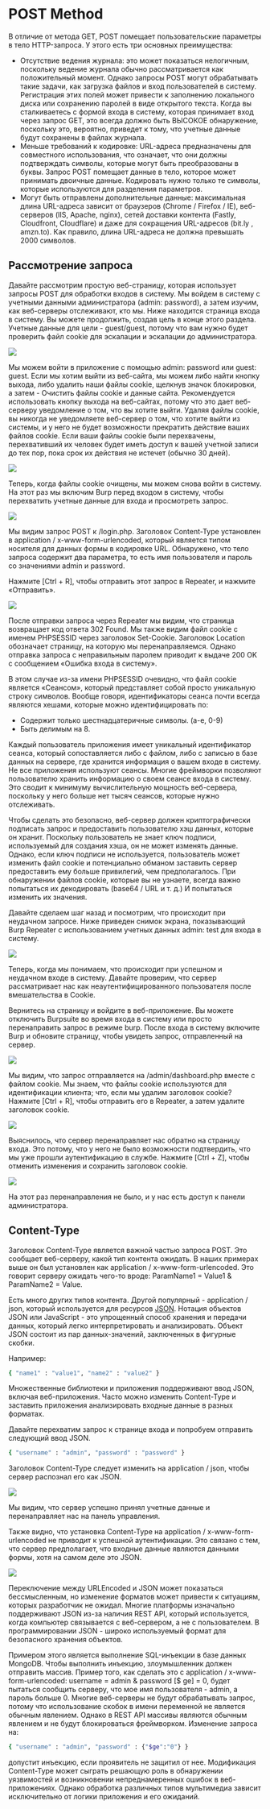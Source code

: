 # POST Method

В отличие от метода GET, POST помещает пользовательские параметры в тело HTTP-запроса. У этого есть три основных преимущества:

* Отсутствие ведения журнала: это может показаться нелогичным, поскольку ведение журнала обычно рассматривается как положительный момент. Однако запросы POST могут обрабатывать такие задачи, как загрузка файлов и вход пользователей в систему. Регистрация этих полей может привести к заполнению локального диска или сохранению паролей в виде открытого текста. Когда вы сталкиваетесь с формой входа в систему, которая принимает вход через запрос GET, это всегда должно быть ВЫСОКОЕ обнаружение, поскольку это, вероятно, приведет к тому, что учетные данные будут сохранены в файлах журнала.
* Меньше требований к кодировке: URL-адреса предназначены для совместного использования, что означает, что они должны подтверждать символы, которые могут быть преобразованы в буквы. Запрос POST помещает данные в тело, которое может принимать двоичные данные. Кодировать нужно только те символы, которые используются для разделения параметров.
* Могут быть отправлены дополнительные данные: максимальная длина URL-адреса зависит от браузеров \(Chrome / Firefox / IE\), веб-серверов \(IIS, Apache, nginx\), сетей доставки контента \(Fastly, Cloudfront, Cloudflare\) и даже для сокращения URL-адресов \(bit.ly , amzn.to\). Как правило, длина URL-адреса не должна превышать 2000 символов.

## Рассмотрение запроса

Давайте рассмотрим простую веб-страницу, которая использует запросы POST для обработки входов в систему. Мы войдем в систему с учетными данными администратора \(admin: password\), а затем изучим, как веб-серверы отслеживают, кто мы. Ниже находится страница входа в систему. Вы можете продолжить, создав цель в конце этого раздела. Учетные данные для цели - guest/guest, потому что вам нужно будет проверить файл cookie для эскалации и эскалации до администратора.

![](../../.gitbook/assets/image%20%2840%29.png)

Мы можем войти в приложение с помощью admin: password или guest: guest. Если мы хотим выйти из веб-сайта, мы можем либо найти кнопку выхода, либо удалить наши файлы cookie, щелкнув значок блокировки, а затем - Очистить файлы cookie и данные сайта. Рекомендуется использовать кнопку выхода на веб-сайтах, потому что это дает веб-серверу уведомление о том, что вы хотите выйти. Удаляя файлы cookie, вы никогда не уведомляете веб-сервер о том, что хотите выйти из системы, и у него не будет возможности прекратить действие ваших файлов cookie. Если ваши файлы cookie были перехвачены, перехвативший их человек будет иметь доступ к вашей учетной записи до тех пор, пока срок их действия не истечет \(обычно 30 дней\).

![](../../.gitbook/assets/image%20%2822%29.png)

Теперь, когда файлы cookie очищены, мы можем снова войти в систему. На этот раз мы включим Burp перед входом в систему, чтобы перехватить учетные данные для входа и просмотреть запрос.

![](../../.gitbook/assets/image%20%2829%29.png)

Мы видим запрос POST к /login.php. Заголовок Content-Type установлен в application / x-www-form-urlencoded, который является типом носителя для данных формы в кодировке URL. Обнаружено, что тело запроса содержит два параметра, то есть имя пользователя и пароль со значениями admin и password.

Нажмите \[Ctrl + R\], чтобы отправить этот запрос в Repeater, и нажмите «Отправить».

![](../../.gitbook/assets/image%20%2838%29.png)

После отправки запроса через Repeater мы видим, что страница возвращает код ответа 302 Found. Мы также видим файл cookie с именем PHPSESSID через заголовок Set-Cookie. Заголовок Location обозначает страницу, на которую мы перенаправляемся. Однако отправка запроса с неправильным паролем приводит к выдаче 200 OK с сообщением «Ошибка входа в систему».

В этом случае из-за имени PHPSESSID очевидно, что файл cookie является «Сеансом», который представляет собой просто уникальную строку символов. Вообще говоря, идентификаторы сеанса почти всегда являются хешами, которые можно идентифицировать по:

* Содержит только шестнадцатеричные символы. \(а-е, 0-9\)
* Быть делимым на 8.

Каждый пользователь приложения имеет уникальный идентификатор сеанса, который сопоставляется либо с файлом, либо с записью в базе данных на сервере, где хранится информация о вашем входе в систему. Не все приложения используют сеансы. Многие фреймворки позволяют пользователю хранить информацию о своем сеансе входа в систему. Это сводит к минимуму вычислительную мощность веб-сервера, поскольку у него больше нет тысяч сеансов, которые нужно отслеживать.

Чтобы сделать это безопасно, веб-сервер должен криптографически подписать запрос и предоставить пользователю хэш данных, которые он хранит. Поскольку пользователь не знает ключ подписи, используемый для создания хэша, он не может изменять данные. Однако, если ключ подписи не используется, пользователь может изменить файл cookie и потенциально обманом заставить сервер предоставить ему больше привилегий, чем предполагалось. При обнаружении файлов cookie, которые вы не узнаете, всегда важно попытаться их декодировать \(base64 / URL и т. д.\) И попытаться изменить их значения.

Давайте сделаем шаг назад и посмотрим, что происходит при неудачном запросе. Ниже приведен снимок экрана, показывающий Burp Repeater с использованием учетных данных admin: test для входа в систему.

![](../../.gitbook/assets/image%20%2818%29.png)

Теперь, когда мы понимаем, что происходит при успешном и неудачном входе в систему. Давайте проверим, что сервер рассматривает нас как неаутентифицированного пользователя после вмешательства в Cookie.

Вернитесь на страницу и войдите в веб-приложение. Вы можете отключить Burpsuite во время входа в систему или просто перенаправить запрос в режиме burp. После входа в систему включите Burp и обновите страницу, чтобы увидеть запрос, отправленный на сервер.

![](../../.gitbook/assets/image%20%2817%29.png)

Мы видим, что запрос отправляется на /admin/dashboard.php вместе с файлом cookie. Мы знаем, что файлы cookie используются для идентификации клиента; что, если мы удалим заголовок cookie? Нажмите \[Ctrl + R\], чтобы отправить его в Repeater, а затем удалите заголовок cookie.

![](../../.gitbook/assets/image%20%2828%29.png)

Выяснилось, что сервер перенаправляет нас обратно на страницу входа. Это потому, что у него не было возможности подтвердить, что мы уже прошли аутентификацию в службе. Нажмите \[Ctrl + Z\], чтобы отменить изменения и сохранить заголовок cookie.

![](../../.gitbook/assets/image%20%2843%29.png)

На этот раз перенаправления не было, и у нас есть доступ к панели администратора.

## Content-Type

Заголовок Content-Type является важной частью запроса POST. Это сообщает веб-серверу, какой тип контента ожидать. В наших примерах выше он был установлен как application / x-www-form-urlencoded. Это говорит серверу ожидать чего-то вроде: ParamName1 = Value1 & ParamName2 = Value.

Есть много других типов контента. Другой популярный - application / json, который используется для ресурсов [JSON](https://en.wikipedia.org/wiki/JSON). Нотация объектов JSON или JavaScript - это упрощенный способ хранения и передачи данных, который легко интерпретировать и анализировать. Объект JSON состоит из пар данных-значений, заключенных в фигурные скобки.

Например:

```bash
{ "name1" : "value1", "name2" : "value2" }
```

Множественные библиотеки и приложения поддерживают ввод JSON, включая веб-приложения. Часто можно изменить Content-Type и заставить приложения анализировать входные данные в разных форматах.

Давайте перехватим запрос к странице входа и попробуем отправить следующий ввод JSON.

```bash
{ "username" : "admin", "password" : "password" }
```

Заголовок Content-Type следует изменить на application / json, чтобы сервер распознал его как JSON.

![](../../.gitbook/assets/image%20%2830%29.png)

Мы видим, что сервер успешно принял учетные данные и перенаправляет нас на панель управления.

Также видно, что установка Content-Type на application / x-www-form-urlencoded не приводит к успешной аутентификации. Это связано с тем, что сервер предполагает, что входные данные являются данными формы, хотя на самом деле это JSON.

![](../../.gitbook/assets/image%20%2826%29.png)

Переключение между URLEncoded и JSON может показаться бессмысленным, но изменение форматов может привести к ситуациям, которых разработчик не ожидал. Многие платформы изначально поддерживают JSON из-за наличия REST API, который используется, когда компьютер связывается с веб-сервером, а не с пользователем. В программировании JSON - широко используемый формат для безопасного хранения объектов.

Примером этого является выполнение SQL-инъекции в базе данных MongoDB. Чтобы выполнить инъекцию, злоумышленник должен отправить массив. Пример того, как сделать это с application / x-www-form-urlencoded: username = admin & password \[$ ge\] = 0, будет пытаться сообщить серверу, что мое имя пользователя - admin, а пароль больше 0. Многие веб-серверы не будут обрабатывать запрос, потому что использование скобок в имени переменной не является обычным явлением. Однако в REST API массивы являются обычным явлением и не будут блокироваться фреймворком. Изменение запроса на:

```bash
{ "username" : "admin", "password" : {"$ge":"0"} }
```

допустит инъекцию, если проявитель не защитил от нее. Модификация Content-Type может сыграть решающую роль в обнаружении уязвимостей и возникновении непреднамеренных ошибок в веб-приложениях. Однако обработка различных типов мультимедиа зависит исключительно от логики приложения и его ожиданий.


